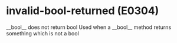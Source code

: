 # invalid-bool-returned (E0304)

\_\_bool\_\_ does not return bool Used when a \_\_bool\_\_ method
returns something which is not a bool
